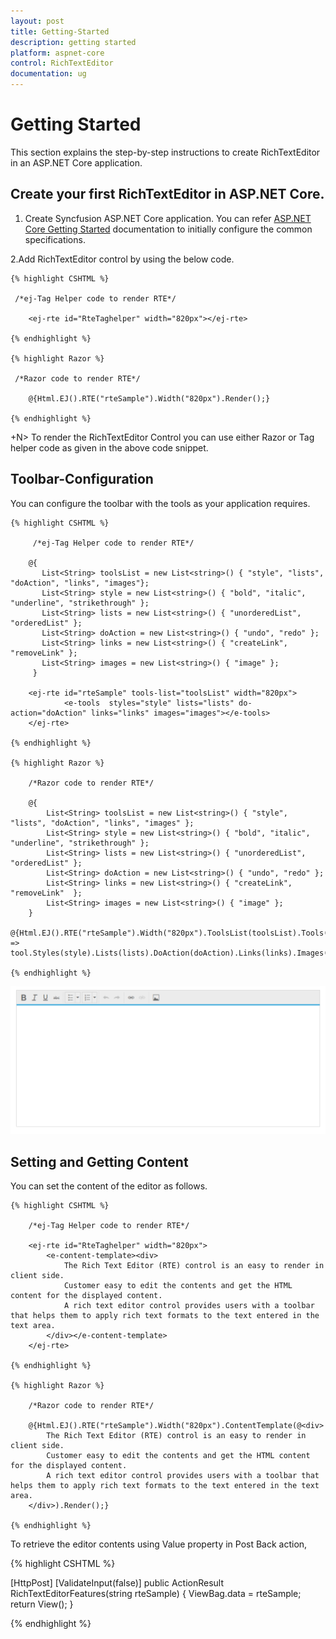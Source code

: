 ```yaml
---
layout: post
title: Getting-Started
description: getting started
platform: aspnet-core
control: RichTextEditor
documentation: ug
---
```

# Getting Started

This section explains the step-by-step instructions to create RichTextEditor in an ASP.NET Core application.

## Create your first RichTextEditor in ASP.NET Core.

1.  Create Syncfusion ASP.NET Core application. You can refer [ASP.NET Core Getting Started](https://help.syncfusion.com/aspnet-core/gettingstarted/getting-started-1-1-0) documentation to initially configure the common specifications.

2.Add RichTextEditor control by using the below code.

	{% highlight CSHTML %}
	
	 /*ej-Tag Helper code to render RTE*/

		<ej-rte id="RteTaghelper" width="820px"></ej-rte>
		   
	{% endhighlight %}

	{% highlight Razor %}
	
	 /*Razor code to render RTE*/
		
		@{Html.EJ().RTE("rteSample").Width("820px").Render();}
			
	{% endhighlight %}



+N> To render the RichTextEditor Control you can use either Razor or Tag helper code as given in the above code snippet.


## Toolbar-Configuration

You can configure the toolbar with the tools as your application requires.

	{% highlight CSHTML %}

		 /*ej-Tag Helper code to render RTE*/

		@{
		   List<String> toolsList = new List<string>() { "style", "lists", "doAction", "links", "images"};
		   List<String> style = new List<string>() { "bold", "italic", "underline", "strikethrough" };
		   List<String> lists = new List<string>() { "unorderedList", "orderedList" };
		   List<String> doAction = new List<string>() { "undo", "redo" };
		   List<String> links = new List<string>() { "createLink", "removeLink" };
		   List<String> images = new List<string>() { "image" };               
		 }

		<ej-rte id="rteSample" tools-list="toolsList" width="820px">
				<e-tools  styles="style" lists="lists" do-action="doAction" links="links" images="images"></e-tools>              
		</ej-rte>
			
	{% endhighlight %}
	
	{% highlight Razor %}
	
		/*Razor code to render RTE*/

		@{
			List<String> toolsList = new List<string>() { "style", "lists", "doAction", "links", "images" };
			List<String> style = new List<string>() { "bold", "italic", "underline", "strikethrough" };
			List<String> lists = new List<string>() { "unorderedList", "orderedList" };
			List<String> doAction = new List<string>() { "undo", "redo" };
			List<String> links = new List<string>() { "createLink", "removeLink"  };
			List<String> images = new List<string>() { "image" };
		}
		@{Html.EJ().RTE("rteSample").Width("820px").ToolsList(toolsList).Tools(tool => tool.Styles(style).Lists(lists).DoAction(doAction).Links(links).Images(images)).Render();}

	{% endhighlight %}
	
![](Getting-Started-images/Toolbar.png)


## Setting and Getting Content

You can set the content of the editor as follows.

	{% highlight CSHTML %}
	
		/*ej-Tag Helper code to render RTE*/

		<ej-rte id="RteTaghelper" width="820px"> 
			<e-content-template><div>
				The Rich Text Editor (RTE) control is an easy to render in client side.
				Customer easy to edit the contents and get the HTML content for the displayed content.
				A rich text editor control provides users with a toolbar that helps them to apply rich text formats to the text entered in the text area.
			</div></e-content-template>  
		</ej-rte>

	{% endhighlight %}
	
	{% highlight Razor %}
	
		/*Razor code to render RTE*/

		@{Html.EJ().RTE("rteSample").Width("820px").ContentTemplate(@<div>
			The Rich Text Editor (RTE) control is an easy to render in client side.
			Customer easy to edit the contents and get the HTML content for the displayed content.
			A rich text editor control provides users with a toolbar that helps them to apply rich text formats to the text entered in the text area.
		</div>).Render();}

	{% endhighlight %}
	

To retrieve the editor contents using Value property in Post Back action,

{% highlight CSHTML %}

[HttpPost]
[ValidateInput(false)]
public ActionResult RichTextEditorFeatures(string rteSample)
{
    ViewBag.data = rteSample;
    return View();
}

{% endhighlight %}


